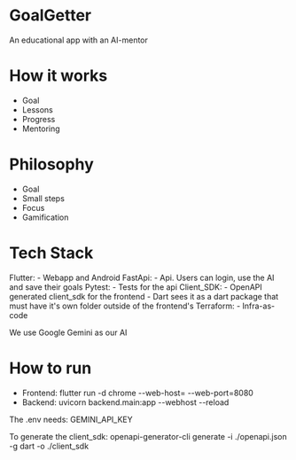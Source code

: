 # GoalGetter

An educational app with an AI-mentor

# How it works

- Goal
- Lessons
- Progress
- Mentoring

# Philosophy

- Goal
- Small steps
- Focus
- Gamification

# Tech Stack

Flutter:
    - Webapp and Android
FastApi:
    - Api. Users can login, use the AI and save their goals
Pytest:
    - Tests for the api
Client_SDK:
    - OpenAPI generated client_sdk for the frontend
    - Dart sees it as a dart package that must have it's own folder outside of the frontend's
Terraform:
    - Infra-as-code

We use Google Gemini as our AI

# How to run

- Frontend: flutter run -d chrome --web-host=<your-ip> --web-port=8080
- Backend: uvicorn backend.main:app --webhost <your-ip> --reload

The .env needs: GEMINI_API_KEY

To generate the client_sdk: openapi-generator-cli generate -i ./openapi.json -g dart -o ./client_sdk